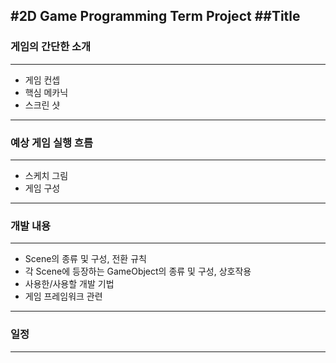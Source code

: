 #2D Game Programming Term Project
##Title	
---
### 게임의 간단한 소개
---
+ 게임 컨셉
+ 핵심 메카닉
+ 스크린 샷
---
### 예상 게임 실행 흐름
---
+ 스케치 그림
+ 게임 구성
---
### 개발 내용
---
+ Scene의 종류 및 구성, 전환 규칙
+ 각 Scene에 등장하는 GameObject의 종류 및 구성, 상호작용
+ 사용한/사용할 개발 기법
+ 게임 프레임워크 관련
---
### 일정
---
